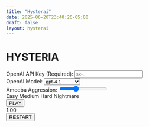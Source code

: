 ```yaml
---
title: "Hysterai"
date: 2025-06-20T23:40:26-05:00
draft: false
layout: hysterai
---
```


<div id="hysterai-container">
    <div id="menu-screen" class="screen active">
        <div class="title-container">
            <h1 id="game-title">HYSTERIA</h1>
        </div>
        <div class="menu-controls">
            <div class="control-group">
                <label for="openai-key">OpenAI API Key (Required):</label>
                <input type="password" id="openai-key" placeholder="sk-..." />
            </div>
            <div class="control-group">
                <label for="openai-model">OpenAI Model:</label>
                <select id="openai-model">
                    <option value="gpt-4.1">gpt-4.1</option>
                    <option value="gpt-4.1-mini">gpt-4.1-mini</option>
                    <option value="gpt-4.1-nano">gpt-4.1-nano</option>
                    <option value="o3">o3</option>
                    <option value="o3-mini">o3-mini</option>
                    <option value="o4-mini">o4-mini</option>
                </select>
            </div>
            <div class="control-group">
                <label for="difficulty">Amoeba Aggression:</label>
                <input type="range" id="difficulty" min="1" max="4" value="2" />
                <div class="difficulty-labels">
                    <span>Easy</span>
                    <span>Medium</span>
                    <span>Hard</span>
                    <span>Nightmare</span>
                </div>
            </div>
            <button id="play-btn">PLAY</button>
        </div>
    </div>
    <div id="game-screen" class="screen">
        <div id="game-ui">
            <div id="timer">1:00</div>
            <div id="minimap"></div>
            <div id="action-log"></div>
        </div>
        <div id="game-canvas"></div>
    </div>
    <div id="end-screen" class="screen">
        <div id="end-message"></div>
        <button id="restart-btn">RESTART</button>
    </div>
</div>
<script src="https://cdnjs.cloudflare.com/ajax/libs/three.js/r128/three.min.js"></script>
<script src="/assets/hysterai/game.js"></script>
<script src="/assets/hysterai/terrain.js"></script>
<script src="/assets/hysterai/amoeba.js"></script>
<script src="/assets/hysterai/player.js"></script>
<script src="/assets/hysterai/ai.js"></script>
<script src="/assets/hysterai/ui.js"></script>
<script src="/assets/hysterai/main.js"></script> 